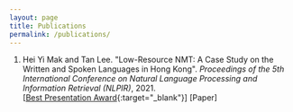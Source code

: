 ```yaml
---
layout: page
title: Publications
permalink: /publications/
---
```


1. Hei Yi Mak and Tan Lee. "Low-Resource NMT: A Case Study on the Written and Spoken Languages in Hong Kong". *Proceedings of the 5th International Conference on Natural Language Processing and Information Retrieval (NLPIR)*, 2021. <br/> [[Best Presentation Award](https://drive.google.com/file/d/1O9eJjNXD6tir6wfRHPwHXelqK8zHSXoW/view?usp=sharing){:target="_blank"}] [Paper]